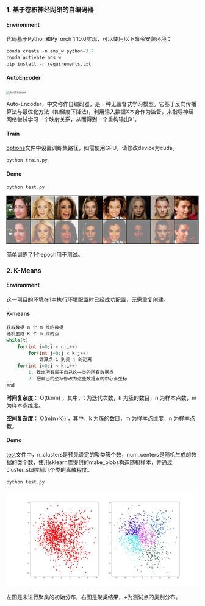 ### 1. 基于卷积神经网络的自编码器

#### Environment

代码基于Python和PyTorch 1.10.0实现，可以使用以下命令安装环境：

```python
conda create -n ans_w python=3.7
conda activate ans_w
pip install -r requirements.txt
```

#### AutoEncoder

<img src="E:\answer\imgs\AutoEncoder.png" alt="AutoEncoder" style="zoom: 50%;" />

Auto-Encoder，中文称作自编码器，是一种无监督式学习模型。它基于反向传播算法与最优化方法（如梯度下降法)，利用输入数据X本身作为监督，来指导神经网络尝试学习一个映射关系，从而得到一个重构输出X'。

#### Train

[options](./CNN-AE/options.py)文件中设置训练集路径，如需使用GPU，请修改device为cuda。

```
python train.py
```

#### Demo

```python
python test.py
```

<img alt="AE" src="./imgs/AE.png" style="zoom:;" />

简单训练了1个epoch用于测试。

### 2. K-Means

#### Environment

这一项目的环境在1中执行环境配置时已经成功配置，无需重复创建。

#### K-means

```c++
获取数据 n 个 m 维的数据
随机生成 K 个 m 维的点
while(t)
    for(int i=0;i < n;i++)
        for(int j=0;j < k;j++)
            计算点 i 到类 j 的距离
    for(int i=0;i < k;i++)
        1. 找出所有属于自己这一类的所有数据点
        2. 把自己的坐标修改为这些数据点的中心点坐标
end
```

**时间复杂度**： O(tknm) ，其中，t 为迭代次数，k 为簇的数目，n 为样本点数，m 为样本点维度。

**空间复杂度**： O(m(n+k)) ，其中，k 为簇的数目，m 为样本点维度，n 为样本点数。

#### Demo

[test](./KMeans/test.py)文件中，n_clusters是预先设定的聚类簇个数，num_centers是随机生成的数据的类个数，使用sklearn库提供的make_blobs构造随机样本，并通过cluster_std控制几个类的离散程度。

```python
python test.py
```

![kmeans](./imgs/kmeans.png)

左图是未进行聚类的初始分布，右图是聚类结果，+为测试点的类别分布。